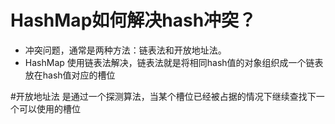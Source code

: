 # HashMap如何解决hash冲突？
- 冲突问题，通常是两种方法：链表法和开放地址法。
- HashMap 使用链表法解决，链表法就是将相同hash值的对象组织成一个链表放在hash值对应的槽位


#开放地址法
是通过一个探测算法，当某个槽位已经被占据的情况下继续查找下一个可以使用的槽位